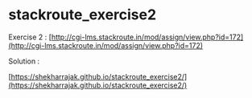 # stackroute_exercise2

Exercise 2 :
[http://cgi-lms.stackroute.in/mod/assign/view.php?id=172](http://cgi-lms.stackroute.in/mod/assign/view.php?id=172)

Solution :

[https://shekharrajak.github.io/stackroute_exercise2/](https://shekharrajak.github.io/stackroute_exercise2/)
